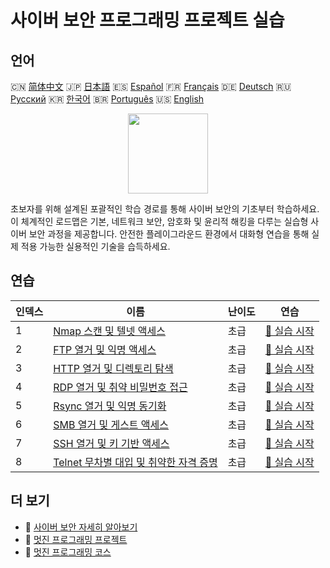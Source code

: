 # 사이버 보안 프로그래밍 프로젝트 실습

## 언어

🇨🇳 [简体中文](README_zh.md) 🇯🇵 [日本語](README_ja.md) 🇪🇸 [Español](README_es.md) 🇫🇷 [Français](README_fr.md) 🇩🇪 [Deutsch](README_de.md) 🇷🇺 [Русский](README_ru.md) 🇰🇷 [한국어](README_ko.md) 🇧🇷 [Português](README_pt.md) 🇺🇸 [English](README.md) 

<div align="center">
<img width="128px" src="https://file.labex.io/path/Xke24vJbuOBk.png">
</div>

초보자를 위해 설계된 포괄적인 학습 경로를 통해 사이버 보안의 기초부터 학습하세요. 이 체계적인 로드맵은 기본, 네트워크 보안, 암호화 및 윤리적 해킹을 다루는 실습형 사이버 보안 과정을 제공합니다. 안전한 플레이그라운드 환경에서 대화형 연습을 통해 실제 적용 가능한 실용적인 기술을 습득하세요.

## 연습

|   인덱스 | 이름                                                                                                                  | 난이도   | 연습                                                                                         |
|----------|-----------------------------------------------------------------------------------------------------------------------|----------|----------------------------------------------------------------------------------------------|
|        1 | [Nmap 스캔 및 텔넷 액세스](https://labex.io/ko/courses/project-nmap-port-scanning-and-telnet-access)                  | 초급     | [🚀 실습 시작](https://labex.io/ko/courses/project-nmap-port-scanning-and-telnet-access)     |
|        2 | [FTP 열거 및 익명 액세스](https://labex.io/ko/courses/project-ftp-enumeration-and-anonymous-access)                   | 초급     | [🚀 실습 시작](https://labex.io/ko/courses/project-ftp-enumeration-and-anonymous-access)     |
|        3 | [HTTP 열거 및 디렉토리 탐색](https://labex.io/ko/courses/project-http-enumeration-and-directory-traversal)            | 초급     | [🚀 실습 시작](https://labex.io/ko/courses/project-http-enumeration-and-directory-traversal) |
|        4 | [RDP 열거 및 취약 비밀번호 접근](https://labex.io/ko/courses/project-rdp-enumeration-and-weak-password-access)        | 초급     | [🚀 실습 시작](https://labex.io/ko/courses/project-rdp-enumeration-and-weak-password-access) |
|        5 | [Rsync 열거 및 익명 동기화](https://labex.io/ko/courses/project-rsync-enumeration-and-anonymous-sync)                 | 초급     | [🚀 실습 시작](https://labex.io/ko/courses/project-rsync-enumeration-and-anonymous-sync)     |
|        6 | [SMB 열거 및 게스트 액세스](https://labex.io/ko/courses/project-smb-enumeration-and-guest-access)                     | 초급     | [🚀 실습 시작](https://labex.io/ko/courses/project-smb-enumeration-and-guest-access)         |
|        7 | [SSH 열거 및 키 기반 액세스](https://labex.io/ko/courses/project-ssh-enumeration-and-key-based-access)                | 초급     | [🚀 실습 시작](https://labex.io/ko/courses/project-ssh-enumeration-and-key-based-access)     |
|        8 | [Telnet 무차별 대입 및 취약한 자격 증명](https://labex.io/ko/courses/project-telnet-brute-force-and-weak-credentials) | 초급     | [🚀 실습 시작](https://labex.io/ko/courses/project-telnet-brute-force-and-weak-credentials)  |

## 더 보기

- 🔗 [사이버 보안 자세히 알아보기](https://labex.io/ko/skilltrees/cybersecurity)
- 🔗 [멋진 프로그래밍 프로젝트](https://github.com/labex-labs/awesome-programming-projects)
- 🔗 [멋진 프로그래밍 코스](https://github.com/labex-labs/awesome-programming-courses)

